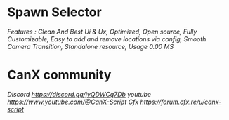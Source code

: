 # Spawn Selector
*Features :
Clean And Best Ui & Ux, 
Optimized, 
Open source,
Fully Customizable,
Easy to add and remove locations via config, 
Smooth Camera Transition, 
Standalone resource, 
Usage 0.00 MS*

# CanX community
*Discord
https://discord.gg/jvQDWCg7Db*
*youtube 
https://www.youtube.com/@CanX-Script*
*Cfx 
https://forum.cfx.re/u/canx-script*